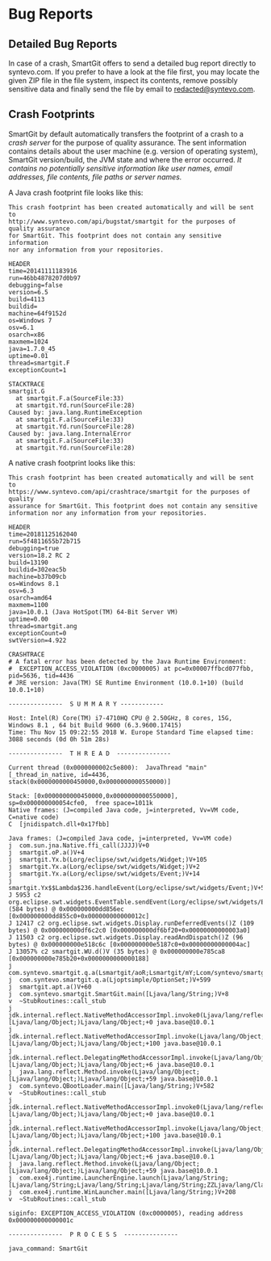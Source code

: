 # Bug Reports

## Detailed Bug Reports

In case of a crash, SmartGit offers to send a detailed bug report directly to syntevo.com. If you prefer to have a look at the file first, you may locate the given ZIP file in the file system, inspect its contents, remove possibly sensitive data and finally send the file by email to redacted@syntevo.com.

## Crash Footprints

SmartGit by default automatically transfers the footprint of a crash to a *crash server* for the purpose of quality assurance. The sent information contains details about the user machine (e.g. version of operating system), SmartGit version/build, the JVM state and where the error occurred. *It contains no potentially sensitive information like user names, email addresses, file contents, file paths or server names.*

A Java crash footprint file looks like this:

``` text
This crash footprint has been created automatically and will be sent to
http://www.syntevo.com/api/bugstat/smartgit for the purposes of quality assurance
for SmartGit. This footprint does not contain any sensitive information
nor any information from your repositories.

HEADER
time=20141111183916
run=46bb4878207d0b97
debugging=false
version=6.5
build=4113
buildid=
machine=64f9152d
os=Windows 7
osv=6.1
osarch=x86
maxmem=1024
java=1.7.0_45
uptime=0.01
thread=smartgit.F
exceptionCount=1

STACKTRACE
smartgit.G
  at smartgit.F.a(SourceFile:33)
  at smartgit.Yd.run(SourceFile:28)
Caused by: java.lang.RuntimeException
  at smartgit.F.a(SourceFile:33)
  at smartgit.Yd.run(SourceFile:28)
Caused by: java.lang.InternalError
  at smartgit.F.a(SourceFile:33)
  at smartgit.Yd.run(SourceFile:28)
```

A native crash footprint looks like this:

``` text
This crash footprint has been created automatically and will be sent to
https://www.syntevo.com/api/crashtrace/smartgit for the purposes of quality
assurance for SmartGit. This footprint does not contain any sensitive
information nor any information from your repositories.

HEADER
time=20181125162040
run=5f4811655b72b715
debugging=true
version=18.2 RC 2
build=13190
buildid=302eac5b
machine=b37b09cb
os=Windows 8.1
osv=6.3
osarch=amd64
maxmem=1100
java=10.0.1 (Java HotSpot(TM) 64-Bit Server VM)
uptime=0.00
thread=smartgit.ang
exceptionCount=0
swtVersion=4.922

CRASHTRACE
# A fatal error has been detected by the Java Runtime Environment:
#  EXCEPTION_ACCESS_VIOLATION (0xc0000005) at pc=0x00007ffbcd077fbb, pid=5636, tid=4436
# JRE version: Java(TM) SE Runtime Environment (10.0.1+10) (build 10.0.1+10)

---------------  S U M M A R Y ------------

Host: Intel(R) Core(TM) i7-4710HQ CPU @ 2.50GHz, 8 cores, 15G,  Windows 8.1 , 64 bit Build 9600 (6.3.9600.17415)
Time: Thu Nov 15 09:22:55 2018 W. Europe Standard Time elapsed time: 3088 seconds (0d 0h 51m 28s)

---------------  T H R E A D  ---------------

Current thread (0x0000000002c5e800):  JavaThread "main" [_thread_in_native, id=4436, stack(0x0000000000450000,0x0000000000550000)]

Stack: [0x0000000000450000,0x0000000000550000],  sp=0x000000000054cfe0,  free space=1011k
Native frames: (J=compiled Java code, j=interpreted, Vv=VM code, C=native code)
C  [jnidispatch.dll+0x17fbb]

Java frames: (J=compiled Java code, j=interpreted, Vv=VM code)
j  com.sun.jna.Native.ffi_call(JJJJ)V+0
j  smartgit.oP.a()V+4
j  smartgit.Yx.b(Lorg/eclipse/swt/widgets/Widget;)V+105
j  smartgit.Yx.a(Lorg/eclipse/swt/widgets/Widget;)V+2
j  smartgit.Yx.a(Lorg/eclipse/swt/widgets/Event;)V+14
j  smartgit.Yx$$Lambda$236.handleEvent(Lorg/eclipse/swt/widgets/Event;)V+5
J 5953 c2 org.eclipse.swt.widgets.EventTable.sendEvent(Lorg/eclipse/swt/widgets/Event;)V (584 bytes) @ 0x000000000dd856ec [0x000000000dd855c0+0x000000000000012c]
J 12417 c2 org.eclipse.swt.widgets.Display.runDeferredEvents()Z (109 bytes) @ 0x000000000df6c2c0 [0x000000000df6bf20+0x00000000000003a0]
J 11503 c2 org.eclipse.swt.widgets.Display.readAndDispatch()Z (96 bytes) @ 0x000000000e518c6c [0x000000000e5187c0+0x00000000000004ac]
J 13057% c2 smartgit.WU.d()V (35 bytes) @ 0x000000000e785ca8 [0x000000000e785b20+0x0000000000000188]
j  com.syntevo.smartgit.q.a(Lsmartgit/aoR;Lsmartgit/mY;Lcom/syntevo/smartgit/aE;Ljava/lang/Boolean;Lsmartgit/ajS;)V+493
j  com.syntevo.smartgit.q.a(Ljoptsimple/OptionSet;)V+599
j  smartgit.apt.a()V+60
j  com.syntevo.smartgit.SmartGit.main([Ljava/lang/String;)V+8
v  ~StubRoutines::call_stub
j  jdk.internal.reflect.NativeMethodAccessorImpl.invoke0(Ljava/lang/reflect/Method;Ljava/lang/Object;[Ljava/lang/Object;)Ljava/lang/Object;+0 java.base@10.0.1
j  jdk.internal.reflect.NativeMethodAccessorImpl.invoke(Ljava/lang/Object;[Ljava/lang/Object;)Ljava/lang/Object;+100 java.base@10.0.1
j  jdk.internal.reflect.DelegatingMethodAccessorImpl.invoke(Ljava/lang/Object;[Ljava/lang/Object;)Ljava/lang/Object;+6 java.base@10.0.1
j  java.lang.reflect.Method.invoke(Ljava/lang/Object;[Ljava/lang/Object;)Ljava/lang/Object;+59 java.base@10.0.1
j  com.syntevo.QBootLoader.main([Ljava/lang/String;)V+582
v  ~StubRoutines::call_stub
j  jdk.internal.reflect.NativeMethodAccessorImpl.invoke0(Ljava/lang/reflect/Method;Ljava/lang/Object;[Ljava/lang/Object;)Ljava/lang/Object;+0 java.base@10.0.1
j  jdk.internal.reflect.NativeMethodAccessorImpl.invoke(Ljava/lang/Object;[Ljava/lang/Object;)Ljava/lang/Object;+100 java.base@10.0.1
j  jdk.internal.reflect.DelegatingMethodAccessorImpl.invoke(Ljava/lang/Object;[Ljava/lang/Object;)Ljava/lang/Object;+6 java.base@10.0.1
j  java.lang.reflect.Method.invoke(Ljava/lang/Object;[Ljava/lang/Object;)Ljava/lang/Object;+59 java.base@10.0.1
j  com.exe4j.runtime.LauncherEngine.launch(Ljava/lang/String;[Ljava/lang/String;Ljava/lang/String;Ljava/lang/String;ZZLjava/lang/ClassLoader;)V+186
j  com.exe4j.runtime.WinLauncher.main([Ljava/lang/String;)V+208
v  ~StubRoutines::call_stub

siginfo: EXCEPTION_ACCESS_VIOLATION (0xc0000005), reading address 0x000000000000001c

---------------  P R O C E S S  ---------------

java_command: SmartGit
```


